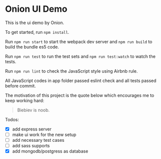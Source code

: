 # Onion UI Demo
This is the ui demo by Onion.

To get started, run `npm install`.

Run `npm run start` to start the webpack dev server and `npm run build` to build the bundle es5 code.

Run `npm run test` to run the test sets and `npm run test:watch` to watch the tests.

Run `npm run lint` to check the JavaScript style using Airbnb rule.

All JavaScript codes in app folder passed eslint check and all tests passed before commit.

The motivation of this project is the quote below which encourages me to keep working hard:
> Biebiev is noob.

Todos:
- [x] add express server
- [ ] make ui work for the new setup
- [ ] add necessary test cases
- [ ] add sass supports
- [x] add mongodb/postgress as database
